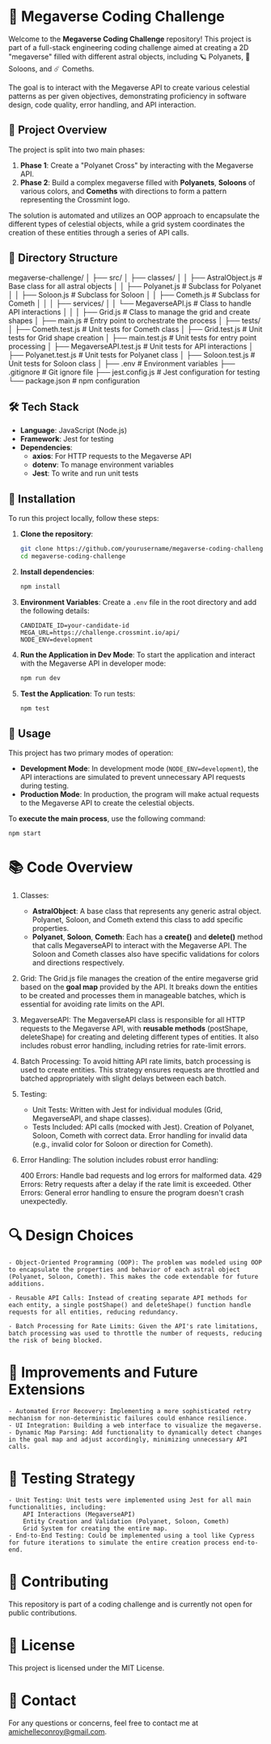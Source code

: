# 🌌 Megaverse Coding Challenge

Welcome to the **Megaverse Coding Challenge** repository! This project is part of a full-stack engineering coding challenge aimed at creating a 2D "megaverse" filled with different astral objects, including 🪐 Polyanets, 🌙 Soloons, and ☄️ Comeths.

The goal is to interact with the Megaverse API to create various celestial patterns as per given objectives, demonstrating proficiency in software design, code quality, error handling, and API interaction.

## 🚀 Project Overview

The project is split into two main phases:

1. **Phase 1**: Create a "Polyanet Cross" by interacting with the Megaverse API.
2. **Phase 2**: Build a complex megaverse filled with **Polyanets**, **Soloons** of various colors, and **Comeths** with directions to form a pattern representing the Crossmint logo.

The solution is automated and utilizes an OOP approach to encapsulate the different types of celestial objects, while a grid system coordinates the creation of these entities through a series of API calls.

## 📁 Directory Structure

megaverse-challenge/
│
├── src/
│   ├── classes/
│   │   ├── AstralObject.js       # Base class for all astral objects
│   │   ├── Polyanet.js           # Subclass for Polyanet
│   │   ├── Soloon.js             # Subclass for Soloon
│   │   ├── Cometh.js             # Subclass for Cometh
│   │
│   ├── services/
│   │   └── MegaverseAPI.js       # Class to handle API interactions
│   │
│   ├── Grid.js                   # Class to manage the grid and create shapes
│   ├── main.js                   # Entry point to orchestrate the process
│
├── tests/
│   ├── Cometh.test.js            # Unit tests for Cometh class
│   ├── Grid.test.js              # Unit tests for Grid shape creation
│   ├── main.test.js              # Unit tests for entry point processing
│   ├── MegaverseAPI.test.js      # Unit tests for API interactions
│   ├── Polyanet.test.js          # Unit tests for Polyanet class
│   ├── Soloon.test.js            # Unit tests for Soloon class
│
├── .env                          # Environment variables
├── .gitignore                    # Git ignore file
├── jest.config.js                # Jest configuration for testing
└── package.json                  # npm configuration


## 🛠️ Tech Stack

- **Language**: JavaScript (Node.js)
- **Framework**: Jest for testing
- **Dependencies**:
  - **axios**: For HTTP requests to the Megaverse API
  - **dotenv**: To manage environment variables
  - **Jest**: To write and run unit tests

## 💾 Installation

To run this project locally, follow these steps:

1. **Clone the repository**:
    ```bash
    git clone https://github.com/yourusername/megaverse-coding-challenge.git
    cd megaverse-coding-challenge
    ```

2. **Install dependencies**:
    ```bash
    npm install
    ```

3. **Environment Variables**:
   Create a `.env` file in the root directory and add the following details:
    ```
    CANDIDATE_ID=your-candidate-id
    MEGA_URL=https://challenge.crossmint.io/api/
    NODE_ENV=development
    ```

4. **Run the Application in Dev Mode**:
    To start the application and interact with the Megaverse API in developer mode:
    ```bash
    npm run dev
    ```

5. **Test the Application**:
    To run tests:
    ```bash
    npm test
    ```

## 📝 Usage

This project has two primary modes of operation:

- **Development Mode**: In development mode (`NODE_ENV=development`), the API interactions are simulated to prevent unnecessary API requests during testing.
- **Production Mode**: In production, the program will make actual requests to the Megaverse API to create the celestial objects.

To **execute the main process**, use the following command:
```bash
npm start
```

# 📚 Code Overview

1. Classes:
   - **AstralObject**: A base class that represents any generic astral object. Polyanet, Soloon, and Cometh extend this class to add specific properties.
   - **Polyanet**, **Soloon**, **Cometh**: Each has a **create()** and **delete()** method that calls MegaverseAPI to interact with the Megaverse API. The Soloon and Cometh classes also have specific validations for colors and directions respectively.

2. Grid:
The Grid.js file manages the creation of the entire megaverse grid based on the **goal map** provided by the API. It breaks down the entities to be created and processes them in manageable batches, which is essential for avoiding rate limits on the API.

3. MegaverseAPI:
The MegaverseAPI class is responsible for all HTTP requests to the Megaverse API, with **reusable methods** (postShape, deleteShape) for creating and deleting different types of entities. It also includes robust error handling, including retries for rate-limit errors.

4. Batch Processing:
To avoid hitting API rate limits, batch processing is used to create entities. This strategy ensures requests are throttled and batched appropriately with slight delays between each batch.

5. Testing:
   - Unit Tests: Written with Jest for individual modules (Grid, MegaverseAPI, and shape classes).
   - Tests Included:
        API calls (mocked with Jest).
        Creation of Polyanet, Soloon, Cometh with correct data.
        Error handling for invalid data (e.g., invalid color for Soloon or direction for Cometh).

6. Error Handling:
The solution includes robust error handling:

    400 Errors: Handle bad requests and log errors for malformed data.
    429 Errors: Retry requests after a delay if the rate limit is exceeded.
    Other Errors: General error handling to ensure the program doesn't crash unexpectedly.


# 🔍 Design Choices
    - Object-Oriented Programming (OOP): The problem was modeled using OOP to encapsulate the properties and behavior of each astral object (Polyanet, Soloon, Cometh). This makes the code extendable for future additions.

    - Reusable API Calls: Instead of creating separate API methods for each entity, a single postShape() and deleteShape() function handle requests for all entities, reducing redundancy.

    - Batch Processing for Rate Limits: Given the API's rate limitations, batch processing was used to throttle the number of requests, reducing the risk of being blocked.

# 🔧 Improvements and Future Extensions
    - Automated Error Recovery: Implementing a more sophisticated retry mechanism for non-deterministic failures could enhance resilience.
    - UI Integration: Building a web interface to visualize the megaverse.
    - Dynamic Map Parsing: Add functionality to dynamically detect changes in the goal map and adjust accordingly, minimizing unnecessary API calls.

# 🧪 Testing Strategy
    - Unit Testing: Unit tests were implemented using Jest for all main functionalities, including:
        API Interactions (MegaverseAPI)
        Entity Creation and Validation (Polyanet, Soloon, Cometh)
        Grid System for creating the entire map.
    - End-to-End Testing: Could be implemented using a tool like Cypress for future iterations to simulate the entire creation process end-to-end.

# 🤝 Contributing
This repository is part of a coding challenge and is currently not open for public contributions.

# 📜 License
This project is licensed under the MIT License.

# 📧 Contact
For any questions or concerns, feel free to contact me at amichelleconroy@gmail.com.
